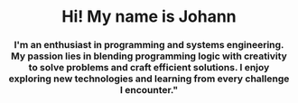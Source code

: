 <div id="header" align="center">
  <img scr="https://i.imgur.com/ylvTI6T.gif" width="200"/>
  <h1 align="center">Hi! My name is Johann</h1>
  <h3 align="center">I'm an enthusiast in programming and systems engineering. My passion lies in blending programming logic with creativity to solve problems and craft efficient solutions. I enjoy exploring new technologies and learning from every challenge I encounter."</h3>

</div>
